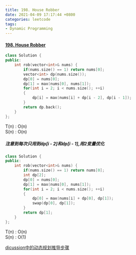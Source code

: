 ```yaml
---
title: 198. House Robber
date: 2021-04-09 17:17:44 +0800
categories: leetcode
tags: 
- Dynamic Programming
---
```

#### [198. House Robber](https://leetcode.com/problems/house-robber/)

```c++
class Solution {
public:
    int rob(vector<int>& nums) {
        if(nums.size() == 1) return nums[0];
        vector<int> dp(nums.size());
        dp[0] = nums[0];
        dp[1] = max(nums[0], nums[1]);
        for(int i = 2; i < nums.size(); ++i)
        {
            dp[i] = max(nums[i] + dp[i - 2], dp[i - 1]);
        }
        return dp.back();
    }
};
```
T(n) : O(n) <br>
S(n) : O(n)

##### 注意到每次只用到dp[i - 2]和dp[i - 1],用2变量优化
```c++
class Solution {
public:
    int rob(vector<int>& nums) {
        if(nums.size() == 1) return nums[0];
        int dp[2];
        dp[0] = nums[0];
        dp[1] = max(nums[0], nums[1]);
        for(int i = 2; i < nums.size(); ++i)
        {
            dp[0] = max(nums[i] + dp[0], dp[1]);
            swap(dp[0], dp[1]);
        }
        return dp[1];
    }
};
```
T(n) : O(n) <br>
S(n) : O(1)


[dicussion中的动态规划推导步骤](https://leetcode.com/problems/house-robber/discuss/156523/From-good-to-great.-How-to-approach-most-of-DP-problems.)
